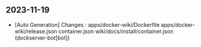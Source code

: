 
## 2023-11-19
 * [Auto Generation] Changes : apps/docker-wiki/Dockerfile apps/docker-wiki/release.json container.json wiki/docs/install/container.json (dockserver-bot[bot])

